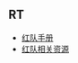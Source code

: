 ## RT

- [红队手册](https://github.com/0wlsec/RedTeam/blob/main/%E7%BA%A2%E9%98%9F%E6%89%8B%E5%86%8C.md)
- [红队相关资源](https://github.com/0wlsec/RedTeam/blob/main/%E7%BA%A2%E9%98%9F%E7%9B%B8%E5%85%B3%E8%B5%84%E6%BA%90.md)
